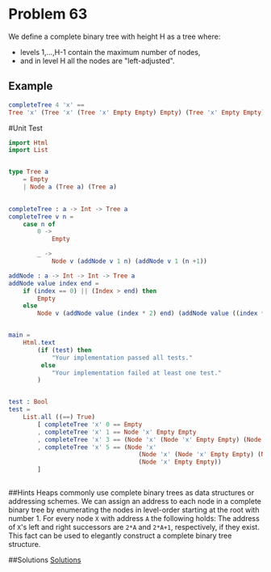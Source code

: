 # Problem 63

We define a complete binary tree with height H as a tree where:
* levels 1,...,H-1 contain the maximum number of nodes, 
* and in level H all the nodes are "left-adjusted". 

## Example
```elm
completeTree 4 'x' == 
Tree 'x' (Tree 'x' (Tree 'x' Empty Empty) Empty) (Tree 'x' Empty Empty)

```

#Unit Test
```elm
import Html
import List


type Tree a
    = Empty
    | Node a (Tree a) (Tree a)
    

completeTree : a -> Int -> Tree a
completeTree v n =
    case n of 
        0 ->
            Empty

        _ ->
            Node v (addNode v 1 n) (addNode v 1 (n +1))

addNode : a -> Int -> Int -> Tree a
addNode value index end =
    if (index == 0) || (Index > end) then
        Empty
    else 
        Node v (addNode value (index * 2) end) (addNode value ((index * 2) + 1) end)


main =
    Html.text
        (if (test) then
            "Your implementation passed all tests."
         else
            "Your implementation failed at least one test."
        )


test : Bool
test =
    List.all ((==) True)
        [ completeTree 'x' 0 == Empty
        , completeTree 'x' 1 == Node 'x' Empty Empty
        , completeTree 'x' 3 == (Node 'x' (Node 'x' Empty Empty) (Node 'x' Empty Empty))
        , completeTree 'x' 5 == (Node 'x' 
                                    (Node 'x' (Node 'x' Empty Empty) (Node 'x' Empty Empty)) 
                                    (Node 'x' Empty Empty))
        ]
        
```

##Hints
Heaps commonly use complete binary trees as data structures or addressing schemes. We can assign an address to each node in a complete binary tree by enumerating the nodes in level-order starting at the root with number 1. For every node ```X``` with address ```A``` the following holds: The address of ```X```'s left and right successors are ```2*A``` and ```2*A+1```, respectively, if they exist. This fact can be used to elegantly construct a complete binary tree structure.

##Solutions
[Solutions](s/s63.md)
